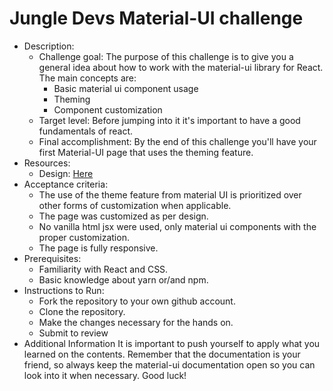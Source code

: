 # Jungle Devs Material-UI challenge

* Description:
  * Challenge goal: The purpose of this challenge is to give you a general idea about how to work with the material-ui library for React. The main concepts are:
    * Basic material ui component usage
    * Theming
    * Component customization
  * Target level: Before jumping into it it's important to have a good fundamentals of react.
  * Final accomplishment: By the end of this challenge you'll have your first Material-UI page that uses the theming feature.
* Resources:
  * Design: [Here](https://www.figma.com/file/u86ekqL6CNRK2lr9zbHR3e/Jungle-Devs-Material-UI-challenge?node-id=0%3A1)
* Acceptance criteria:
  * The use of the theme feature from material UI is prioritized over other forms of customization when applicable.
  * The page was customized as per design.
  * No vanilla html jsx were used, only material ui components with the proper customization.
  * The page is fully responsive.
* Prerequisites:
  * Familiarity with React and CSS.
  * Basic knowledge about yarn or/and npm.
* Instructions to Run:
  * Fork the repository to your own github account.
  * Clone the repository.
  * Make the changes necessary for the hands on.
  * Submit to review
* Additional Information
It is important to push yourself to apply what you learned on the contents. Remember that the documentation is your friend, so always keep the material-ui documentation open so you can look into it when necessary. Good luck!
